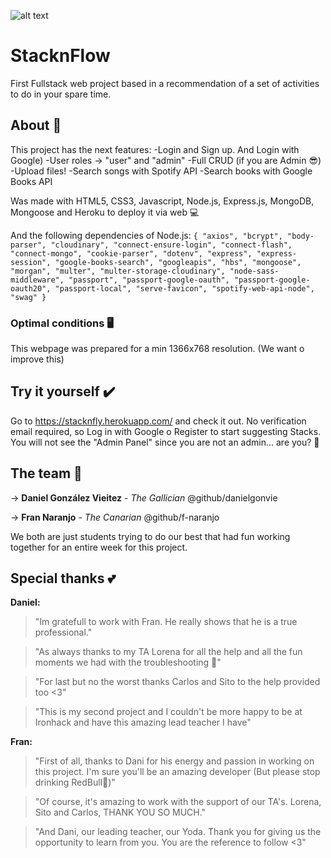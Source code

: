 ![alt text](https://i.ibb.co/jftXMwv/imagen.png)
# StacknFlow 

First Fullstack web project based in a recommendation of a set of activities to do in your spare time. 


## About 📝
This project has the next features:
-Login and Sign up. And Login with Google)
-User roles -> "user" and "admin"
-Full CRUD (if you are Admin 😎)
-Upload files!
-Search songs with Spotify API
-Search books with Google Books API

Was made with HTML5, CSS3, Javascript, Node.js, Express.js, MongoDB, Mongoose and Heroku to deploy it via web 💻

And the following dependencies of Node.js:
`{
    "axios",
    "bcrypt",
    "body-parser",
    "cloudinary",
    "connect-ensure-login",
    "connect-flash",
    "connect-mongo",
    "cookie-parser",
    "dotenv",
    "express",
    "express-session",
    "google-books-search",
    "googleapis",
    "hbs",
    "mongoose",
    "morgan",
    "multer",
    "multer-storage-cloudinary",
    "node-sass-middleware",
    "passport",
    "passport-google-oauth",
    "passport-google-oauth20",
    "passport-local",
    "serve-favicon",
    "spotify-web-api-node",
    "swag"
  }`


### Optimal conditions 🖥️
This webpage was prepared for a min 1366x768 resolution. 
(We want o improve this)


## Try it yourself ✔️

Go to https://stacknfly.herokuapp.com/ and check it out. 
No verification email required, so Log in with Google o Register to start suggesting Stacks.
You will not see the "Admin Panel" since you are not an admin... are you? 🤔

## The team 🤝

-> **Daniel González Vieitez** - *The Gallician*
@github/danielgonvie

-> **Fran Naranjo** - *The Canarian*
@github/f-naranjo

We both are just students trying to do our best that had fun working together for an entire week for this project.

## Special thanks 💕

**Daniel:**
> "Im gratefull to work with Fran. He really shows that he is a true professional."

> "As always thanks to my TA Lorena for all the help and all the fun moments we had with the troubleshooting 🤣"

> "For last but no the worst thanks Carlos and Sito to the help provided too <3"

> "This is my second project and I couldn't be more happy to be at Ironhack and have this amazing lead teacher I have"

**Fran:**
>"First of all, thanks to Dani for his energy and passion in working on this project. I'm sure you'll be an amazing developer (But please stop drinking RedBull🤣)"

>"Of course, it's amazing to work with the support of our TA's. Lorena, Sito and Carlos, THANK YOU SO MUCH."

>"And Dani, our leading teacher, our Yoda. Thank you for giving us the opportunity to learn from you. You are the reference to follow <3"
